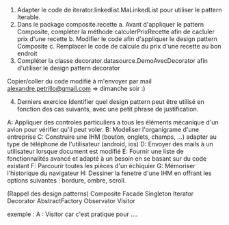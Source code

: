 1. Adapter le code de iterator.linkedlist.MaLinkedList pour utiliser le pattern Iterable.
2. Dans le package composite.recette
a. Avant d'appliquer le pattern Composite, compléter la méthode calculerPrixRecette afin de cacluler prix d'une recette
b. Modifier le code afin d'appliquer le design pattern Composite
c. Remplacer le code de calcule du prix d'une recette au bon endroit
3. Compléter la classe decorator.datasource.DemoAvecDecorator afin d'utiliser le design pattern decorator

Copier/coller du code modifié à m'envoyer par mail alexandre.petrillo@gmail.com => dimanche soir :) 


4. Derniers exercice
Identifier quel design pattern peut être utilisé en fonction des cas suivants, avec une petit phrase de justification.

A: Appliquer des controles particuliers a tous les éléments mécanique d'un avion pour vérifier qu'il peut voler.
B: Modeliser l'organigrame d'une entreprise
C: Construire une IHM (bouton, onglets, champs, ...) adapter au type de téléphone de l'utilisateur (android, ios)
D: Envoyer des mails à un utilisateur lorsque document est modifié
E: Fournir une liste de fonctionnalités avancé et adapté à un besoin en se basant sur du code existant
F: Parcourir toutes les pièces d'un échiquier
G: Mémoriser l'historique du navigateur
H: Dessiner la fenetre d'une IHM en offrant les options suivantes : bordure, ombre, scroll.

(Rappel des design patterns)
Composite
Facade
Singleton
Iterator
Decorator
AbstractFactory
Observator
Visitor

exemple : 
A : Visitor car c'est pratique pour ....